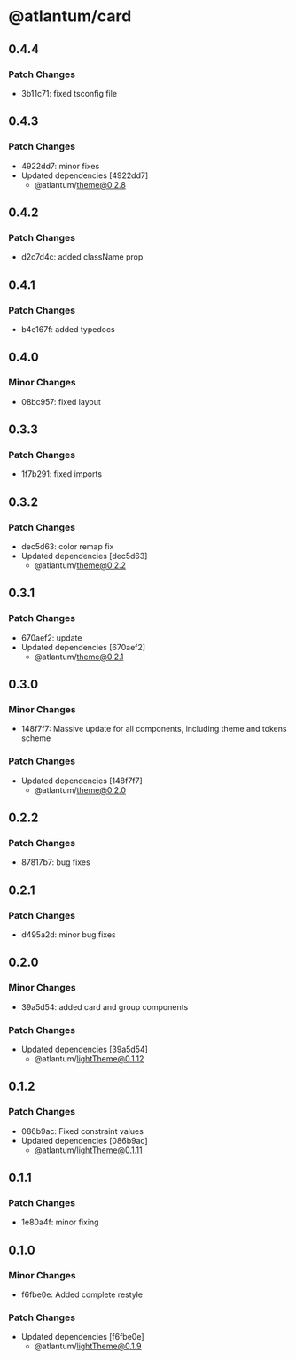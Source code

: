 # @atlantum/card

## 0.4.4

### Patch Changes

-   3b11c71: fixed tsconfig file

## 0.4.3

### Patch Changes

-   4922dd7: minor fixes
-   Updated dependencies [4922dd7]
    -   @atlantum/theme@0.2.8

## 0.4.2

### Patch Changes

-   d2c7d4c: added className prop

## 0.4.1

### Patch Changes

-   b4e167f: added typedocs

## 0.4.0

### Minor Changes

-   08bc957: fixed layout

## 0.3.3

### Patch Changes

-   1f7b291: fixed imports

## 0.3.2

### Patch Changes

-   dec5d63: color remap fix
-   Updated dependencies [dec5d63]
    -   @atlantum/theme@0.2.2

## 0.3.1

### Patch Changes

-   670aef2: update
-   Updated dependencies [670aef2]
    -   @atlantum/theme@0.2.1

## 0.3.0

### Minor Changes

-   148f7f7: Massive update for all components, including theme and tokens scheme

### Patch Changes

-   Updated dependencies [148f7f7]
    -   @atlantum/theme@0.2.0

## 0.2.2

### Patch Changes

-   87817b7: bug fixes

## 0.2.1

### Patch Changes

-   d495a2d: minor bug fixes

## 0.2.0

### Minor Changes

-   39a5d54: added card and group components

### Patch Changes

-   Updated dependencies [39a5d54]
    -   @atlantum/lightTheme@0.1.12

## 0.1.2

### Patch Changes

-   086b9ac: Fixed constraint values
-   Updated dependencies [086b9ac]
    -   @atlantum/lightTheme@0.1.11

## 0.1.1

### Patch Changes

-   1e80a4f: minor fixing

## 0.1.0

### Minor Changes

-   f6fbe0e: Added complete restyle

### Patch Changes

-   Updated dependencies [f6fbe0e]
    -   @atlantum/lightTheme@0.1.9
